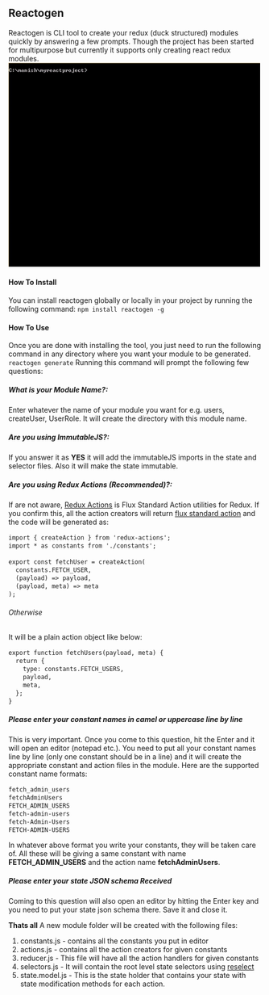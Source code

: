 ## Reactogen
Reactogen is CLI tool to create your redux (duck structured) modules quickly by answering a few prompts. Though the project has been started for multipurpose but currently it supports only creating react redux modules.
![Demo](https://raw.githubusercontent.com/mjangir/reactogen/master/readme.gif)
#### How To Install
You can install reactogen globally or locally in your project by running the following command:
`npm install reactogen -g`
#### How To Use
Once you are done with installing the tool, you just need to run the following command in any directory where you want your module to be generated.
`reactogen generate`
Running this command will prompt the following few questions:
##### 	What is your Module Name?:
Enter whatever the name of your module you want for e.g. users, createUser, UserRole. It will create the directory with this module name.
##### 	Are you using ImmutableJS?:
If you answer it as **YES** it will add the immutableJS imports in the state and selector files. Also it will make the state immutable.
##### 	Are you using Redux Actions (Recommended)?:
If are not aware, [Redux Actions](https://github.com/redux-utilities/redux-actions "Redux Actions") is Flux Standard Action utilities for Redux. If you confirm this, all the action creators will return [flux standard action](https://github.com/redux-utilities/flux-standard-action "flux standard action") and the code will be generated as:

    import { createAction } from 'redux-actions';
    import * as constants from './constants';
    
    export const fetchUser = createAction(
      constants.FETCH_USER,
      (payload) => payload,
      (payload, meta) => meta
    );
###### Otherwise
It will be a plain action object like below:

    export function fetchUsers(payload, meta) {
      return {
        type: constants.FETCH_USERS,
        payload,
        meta,
      };
    }
##### Please enter your constant names in camel or uppercase line by line
This is very important. Once you come to this question, hit the Enter and it will open an editor (notepad etc.). You need  to put all your constant names line by line (only one constant should be in a line) and it will create the appropriate constant and action files in the module.
Here are the supported constant name formats:

    fetch_admin_users
    fetchAdminUsers
    FETCH_ADMIN_USERS
    fetch-admin-users
    fetch-Admin-Users
    FETCH-ADMIN-USERS
In whatever above format you write your constants, they will be taken care of. All these will be giving a same constant with name **FETCH_ADMIN_USERS** and the action name **fetchAdminUsers**.

##### Please enter your state JSON schema Received
Coming to this question will also open an editor by hitting the Enter key and you need to put your state json schema there. Save it and close it.

**Thats all**
A new module folder will be created with the following files:
1. constants.js - contains all the constants you put in editor
2. actions.js - contains all the action creators for given constants
3. reducer.js - This file will have all the action handlers for given constants
4. selectors.js - It will contain the root level state selectors using [reselect](https://github.com/reduxjs/reselect "reselect")
5. state.model.js - This is the state holder that contains your state with state modification methods for each action.